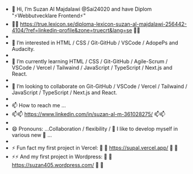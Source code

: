 - 👋 Hi, I’m Suzan Al Majdalawi @Sai24020 and have Diplom "⚡Webbutvecklare Frontend⚡"
- 👋👋 https://true.lexicon.se/diploma-lexicon-suzan-al-majdalawi-256442-4104/?ref=linkedin-profile&zone=truecrt&lang=se 💞️👋
- 
- 👀 I’m interested in  HTML / CSS / Git-GitHub / VSCode / AdopePs and Audacity.
- 
- 🌱 I’m currently learning HTML / CSS / Git-GitHub / Agile-Scrum / VSCode / Vercel / Tailwaind / JavaScript / TypeScript / Next.js and React.
- 
- 💞️ I’m looking to collaborate on Git-GitHub / VSCode / Vercel / Tailwaind / JavaScript / TypeScript / Next.js and React.
- 
- 📫 How to reach me ...
- 📫📫 https://www.linkedin.com/in/suzan-al-m-361028275/ 📫📫
- 
- 😄 Pronouns: ...Collaboration / flexibility / 👀 I like to develop myself in various new 👀 ...
- 
- ⚡ Fun fact my first project in Vercel:  🚀 🚀 https://supal.vercel.app/  🚀 🚀
- ⚡⚡ And my first project in Wordpress:  🚀 🚀 https://suzan405.wordpress.com/ 🚀 🚀

<!---
Sai24020/Sai24020 is a ✨ special ✨ repository because its `README.md` (this file) appears on your GitHub profile.
You can click the Preview link to take a look at your changes.
--->
